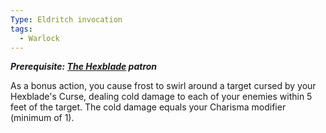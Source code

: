 ```yaml
---
Type: Eldritch invocation
tags:
  - Warlock
---
```

**_Prerequisite: [The Hexblade](http://dnd5e.wikidot.com/warlock:hexblade) patron_**

As a bonus action, you cause frost to swirl around a target cursed by your Hexblade's Curse, dealing cold damage to each of your enemies within 5 feet of the target. The cold damage equals your Charisma modifier (minimum of 1).
